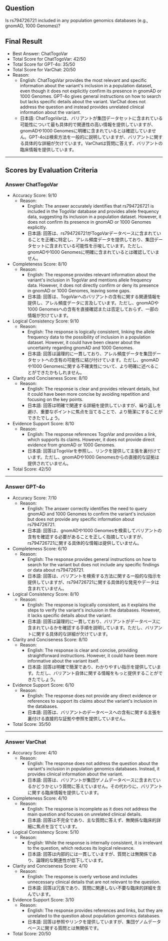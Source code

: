 ## Question

Is rs794726721 included in any population genomics databases (e.g., gnomAD, 1000 Genomes)?

## Final Result

- Best Answer: ChatTogoVar
- Total Score for ChatTogoVar: 42/50
- Total Score for GPT-4o: 35/50
- Total Score for VarChat: 20/50
- Reason:
  - English: ChatTogoVar provides the most relevant and specific information about the variant's inclusion in a population dataset, even though it does not explicitly confirm its presence in gnomAD or 1000 Genomes. GPT-4o gives general instructions on how to search but lacks specific details about the variant. VarChat does not address the question and instead provides unrelated clinical information about the variant.
  - 日本語: ChatTogoVarは、バリアントが集団データセットに含まれている可能性について最も具体的で関連性の高い情報を提供していますが、gnomADや1000 Genomesに明確に含まれているとは確認していません。GPT-4oは検索方法を一般的に説明していますが、バリアントに関する具体的な詳細が欠けています。VarChatは質問に答えず、バリアントの臨床情報を提供しています。

---

## Scores by Evaluation Criteria

### Answer ChatTogoVar
- Accuracy Score: 9/10
  - Reason: 
    - English: The answer accurately identifies that rs794726721 is included in the TogoVar database and provides allele frequency data, suggesting its inclusion in a population dataset. However, it does not confirm its presence in gnomAD or 1000 Genomes explicitly.
    - 日本語: 回答は、rs794726721がTogoVarデータベースに含まれていることを正確に特定し、アレル頻度データを提供しており、集団データセットに含まれている可能性を示唆しています。ただし、gnomADや1000 Genomesに明確に含まれているとは確認していません。
- Completeness Score: 8/10
  - Reason: 
    - English: The response provides relevant information about the variant's inclusion in TogoVar and mentions allele frequency data. However, it does not directly confirm or deny its presence in gnomAD or 1000 Genomes, leaving some gaps.
    - 日本語: 回答は、TogoVarへのバリアントの含有に関する関連情報を提供し、アレル頻度データに言及しています。ただし、gnomADや1000 Genomesへの含有を直接確認または否定しておらず、一部の情報が欠けています。
- Logical Consistency Score: 9/10
  - Reason: 
    - English: The response is logically consistent, linking the allele frequency data to the possibility of inclusion in a population dataset. However, it could have been clearer about the uncertainty regarding gnomAD and 1000 Genomes.
    - 日本語: 回答は論理的に一貫しており、アレル頻度データを集団データセットへの含有の可能性に結び付けています。ただし、gnomADや1000 Genomesに関する不確実性について、より明確に述べることができたかもしれません。
- Clarity and Conciseness Score: 8/10
  - Reason: 
    - English: The response is clear and provides relevant details, but it could have been more concise by avoiding repetition and focusing on the key points.
    - 日本語: 回答は明確で関連する詳細を提供していますが、繰り返しを避け、重要なポイントに焦点を当てることで、より簡潔にすることができたでしょう。
- Evidence Support Score: 8/10
  - Reason: 
    - English: The response references TogoVar and provides a link, which supports its claims. However, it does not provide direct evidence from gnomAD or 1000 Genomes.
    - 日本語: 回答はTogoVarを参照し、リンクを提供して主張を裏付けています。ただし、gnomADや1000 Genomesからの直接的な証拠は提供されていません。
- Total Score: 42/50

---

### Answer GPT-4o
- Accuracy Score: 7/10
  - Reason: 
    - English: The answer correctly identifies the need to query gnomAD and 1000 Genomes to confirm the variant's inclusion but does not provide any specific information about rs794726721.
    - 日本語: 回答は、gnomADや1000 Genomesを検索してバリアントの含有を確認する必要があることを正しく指摘していますが、rs794726721に関する具体的な情報は提供していません。
- Completeness Score: 6/10
  - Reason: 
    - English: The response provides general instructions on how to search for the variant but does not include any specific findings or data about rs794726721.
    - 日本語: 回答は、バリアントを検索する方法に関する一般的な指示を提供していますが、rs794726721に関する具体的な発見やデータは含まれていません。
- Logical Consistency Score: 8/10
  - Reason: 
    - English: The response is logically consistent, as it explains the steps to verify the variant's inclusion in the databases. However, it lacks specific details about the variant.
    - 日本語: 回答は論理的に一貫しており、バリアントがデータベースに含まれているかを確認する手順を説明しています。ただし、バリアントに関する具体的な詳細が欠けています。
- Clarity and Conciseness Score: 8/10
  - Reason: 
    - English: The response is clear and concise, providing straightforward instructions. However, it could have been more informative about the variant itself.
    - 日本語: 回答は明確で簡潔であり、わかりやすい指示を提供しています。ただし、バリアント自体に関する情報をもっと提供することができたでしょう。
- Evidence Support Score: 6/10
  - Reason: 
    - English: The response does not provide any direct evidence or references to support its claims about the variant's inclusion in the databases.
    - 日本語: 回答は、バリアントのデータベースへの含有に関する主張を裏付ける直接的な証拠や参照を提供していません。
- Total Score: 35/50

---

### Answer VarChat
- Accuracy Score: 4/10
  - Reason: 
    - English: The response does not address the question about the variant's inclusion in population genomics databases. Instead, it provides clinical information about the variant.
    - 日本語: 回答は、バリアントが集団ゲノムデータベースに含まれているかどうかという質問に答えていません。その代わりに、バリアントに関する臨床情報を提供しています。
- Completeness Score: 4/10
  - Reason: 
    - English: The response is incomplete as it does not address the main question and focuses on unrelated clinical details.
    - 日本語: 回答は不完全であり、主な質問に答えず、無関係な臨床的詳細に焦点を当てています。
- Logical Consistency Score: 5/10
  - Reason: 
    - English: While the response is internally consistent, it is irrelevant to the question, which reduces its logical relevance.
    - 日本語: 回答は内部的には一貫していますが、質問とは無関係であり、論理的な関連性が低下しています。
- Clarity and Conciseness Score: 4/10
  - Reason: 
    - English: The response is overly verbose and includes unnecessary clinical details that are not relevant to the question.
    - 日本語: 回答は冗長であり、質問に関連しない不要な臨床的詳細を含んでいます。
- Evidence Support Score: 3/10
  - Reason: 
    - English: The response provides references and links, but they are unrelated to the question about population genomics databases.
    - 日本語: 回答は参照やリンクを提供していますが、集団ゲノムデータベースに関する質問とは無関係です。
- Total Score: 20/50